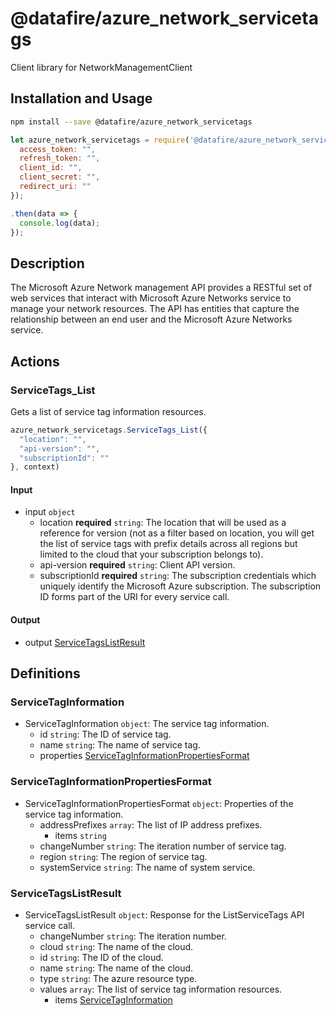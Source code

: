# @datafire/azure_network_servicetags

Client library for NetworkManagementClient

## Installation and Usage
```bash
npm install --save @datafire/azure_network_servicetags
```
```js
let azure_network_servicetags = require('@datafire/azure_network_servicetags').create({
  access_token: "",
  refresh_token: "",
  client_id: "",
  client_secret: "",
  redirect_uri: ""
});

.then(data => {
  console.log(data);
});
```

## Description

The Microsoft Azure Network management API provides a RESTful set of web services that interact with Microsoft Azure Networks service to manage your network resources. The API has entities that capture the relationship between an end user and the Microsoft Azure Networks service.

## Actions

### ServiceTags_List
Gets a list of service tag information resources.


```js
azure_network_servicetags.ServiceTags_List({
  "location": "",
  "api-version": "",
  "subscriptionId": ""
}, context)
```

#### Input
* input `object`
  * location **required** `string`: The location that will be used as a reference for version (not as a filter based on location, you will get the list of service tags with prefix details across all regions but limited to the cloud that your subscription belongs to).
  * api-version **required** `string`: Client API version.
  * subscriptionId **required** `string`: The subscription credentials which uniquely identify the Microsoft Azure subscription. The subscription ID forms part of the URI for every service call.

#### Output
* output [ServiceTagsListResult](#servicetagslistresult)



## Definitions

### ServiceTagInformation
* ServiceTagInformation `object`: The service tag information.
  * id `string`: The ID of service tag.
  * name `string`: The name of service tag.
  * properties [ServiceTagInformationPropertiesFormat](#servicetaginformationpropertiesformat)

### ServiceTagInformationPropertiesFormat
* ServiceTagInformationPropertiesFormat `object`: Properties of the service tag information.
  * addressPrefixes `array`: The list of IP address prefixes.
    * items `string`
  * changeNumber `string`: The iteration number of service tag.
  * region `string`: The region of service tag.
  * systemService `string`: The name of system service.

### ServiceTagsListResult
* ServiceTagsListResult `object`: Response for the ListServiceTags API service call.
  * changeNumber `string`: The iteration number.
  * cloud `string`: The name of the cloud.
  * id `string`: The ID of the cloud.
  * name `string`: The name of the cloud.
  * type `string`: The azure resource type.
  * values `array`: The list of service tag information resources.
    * items [ServiceTagInformation](#servicetaginformation)


